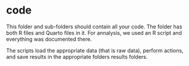 # code

This folder and sub-folders should contain all your code. The folder has both R files and Quarto files in it. 
For annalysis, we used an R script and everything was documented there.



The scripts load the appropriate data (that is raw data), perform actions, and save results in the appropriate folders results folders. 



